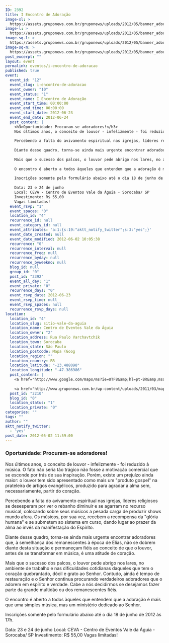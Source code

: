```yaml
---
ID: 2392
title: I Encontro de Adoração
image-xl: >
  https://assets.gruponews.com.br/gruponews/uploads/2012/05/banner_adoracao2012.jpg
image-l: >
  https://assets.gruponews.com.br/gruponews/uploads/2012/05/banner_adoracao2012.jpg
image-sq-l: >
  https://assets.gruponews.com.br/gruponews/uploads/2012/05/banner_adoracao2012.jpg
image-sq-m: >
  https://assets.gruponews.com.br/gruponews/uploads/2012/05/banner_adoracao2012-720x320.jpg
post_excerpt: ""
layout: event
permalink: eventos/i-encontro-de-adoracao
published: true
event:
  event_id: "12"
  event_slug: i-encontro-de-adoracao
  event_owner: "10"
  event_status: "1"
  event_name: I Encontro de Adoração
  event_start_time: 00:00:00
  event_end_time: 00:00:00
  event_start_date: 2012-06-23
  event_end_date: 2012-06-24
  post_content: |
    <h3>Oportunidade: Procuram-se adoradores!</h3>
    Nos últimos anos, o conceito de louvor - infelizmente - foi reduzido à música. O fato não seria tão trágico não fosse a motivação comercial que se esconde por trás de sua inspiração. Porém, existe um prejuízo ainda maior: o louvor tem sido apresentado como mais um "produto gospel" na prateleira de artigos evangélicos, produzido para agradar a alma sem, necessariamente, partir do coração.
    
    Percebendo a falta do avivamento espiritual nas igrejas, líderes religiosos se desesperam por ver o rebanho diminuir e se agarram no recurso musical, colocando sobre seus músicos a pesada carga de produzir shows mundo afora. Os músicos, por sua vez, recebem a recompensa da "glória humana" e se submetem ao sistema em curso, dando lugar ao prazer da alma ao invés da manifestação do Espírito.
    
    Diante desse quadro, torna-se ainda mais urgente encontrar adoradores que, à semelhança dos remanescentes à época de Elias, não se dobrem diante desta situação e permaneçam fiéis ao conceito de que o louvor, antes de se transformar em música, é uma atitude de coração.
    
    Mais que o sucesso dos palcos, o louvor pede abrigo nos lares, no ambiente de trabalho e nas dificuldades cotidianas daqueles que tem o coração quebrantado, dócil e grato ao Senhor. Contudo, ainda é tempo de restauração e o Senhor continua procurando verdadeiros adoradores que o adorem em espírito e verdade. Cabe a nós decidirmos se desejamos fazer parte da grande multidão ou dos remanescentes fiéis.
    
    O encontro é aberto a todos àqueles que entendem que a adoração é mais que uma simples música, mas um ministério dedicado ao Senhor.
    
    Inscrições somente pelo formulário abaixo até o dia 18 de junho de 2012 às 17h.
    
    Data: 23 e 24 de junho
    Local: CEVA - Centro de Eventos Vale da Águia - Sorocaba/ SP
    Investimento: R$ 55,00
    Vagas limitadas!
  event_rsvp: "1"
  event_spaces: "0"
  location_id: "4"
  recurrence_id: null
  event_category_id: null
  event_attributes: 'a:1:{s:19:"aktt_notify_twitter";s:3:"yes";}'
  event_date_created: null
  event_date_modified: 2012-06-02 10:05:38
  recurrence: "0"
  recurrence_interval: null
  recurrence_freq: null
  recurrence_byday: null
  recurrence_byweekno: null
  blog_id: null
  group_id: "0"
  post_id: "2392"
  event_all_day: "1"
  event_private: "0"
  recurrence_days: "0"
  event_rsvp_date: 2012-06-23
  event_rsvp_time: null
  event_rsvp_spaces: null
  recurrence_rsvp_days: null
location:
  location_id: "4"
  location_slug: sitio-vale-da-aguia
  location_name: Centro de Eventos Vale da Águia
  location_owner: "2"
  location_address: Rua Paulo Varchavtchik
  location_town: Sorocaba
  location_state: São Paulo
  location_postcode: Mapa (Goog
  location_region: ""
  location_country: BR
  location_latitude: "-23.488098"
  location_longitude: "-47.386986"
  post_content: |
    <a href="http://www.google.com/maps/ms?ie=UTF8&amp;hl=pt-BR&amp;msa=0&amp;msid=101029055973969387879.00047056afb7234e1fdba&amp;ll=-23.452538,-47.321548&amp;spn=0.143937,0.307274&amp;t=h&amp;z=12" target="_blank">Mapa (Google Maps</a>)
    
    <a href="http://www.gruponews.com.br/wp-content/uploads/2011/03/mapa-atualizado-ceva.pdf" target="_blank">Baixe o Mapa em PDF</a>
  post_id: "2210"
  blog_id: "0"
  location_status: "1"
  location_private: "0"
categories: ""
tags: ""
author: ""
aktt_notify_twitter:
  - 'yes'
post_date: 2012-05-02 11:59:00
---
```

<h3>Oportunidade: Procuram-se adoradores!</h3>
Nos últimos anos, o conceito de louvor - infelizmente - foi reduzido à música. O fato não seria tão trágico não fosse a motivação comercial que se esconde por trás de sua inspiração. Porém, existe um prejuízo ainda maior: o louvor tem sido apresentado como mais um "produto gospel" na prateleira de artigos evangélicos, produzido para agradar a alma sem, necessariamente, partir do coração.

Percebendo a falta do avivamento espiritual nas igrejas, líderes religiosos se desesperam por ver o rebanho diminuir e se agarram no recurso musical, colocando sobre seus músicos a pesada carga de produzir shows mundo afora. Os músicos, por sua vez, recebem a recompensa da "glória humana" e se submetem ao sistema em curso, dando lugar ao prazer da alma ao invés da manifestação do Espírito.

Diante desse quadro, torna-se ainda mais urgente encontrar adoradores que, à semelhança dos remanescentes à época de Elias, não se dobrem diante desta situação e permaneçam fiéis ao conceito de que o louvor, antes de se transformar em música, é uma atitude de coração.

Mais que o sucesso dos palcos, o louvor pede abrigo nos lares, no ambiente de trabalho e nas dificuldades cotidianas daqueles que tem o coração quebrantado, dócil e grato ao Senhor. Contudo, ainda é tempo de restauração e o Senhor continua procurando verdadeiros adoradores que o adorem em espírito e verdade. Cabe a nós decidirmos se desejamos fazer parte da grande multidão ou dos remanescentes fiéis.

O encontro é aberto a todos àqueles que entendem que a adoração é mais que uma simples música, mas um ministério dedicado ao Senhor.

Inscrições somente pelo formulário abaixo até o dia 18 de junho de 2012 às 17h.

Data: 23 e 24 de junho
Local: CEVA - Centro de Eventos Vale da Águia - Sorocaba/ SP
Investimento: R$ 55,00
Vagas limitadas!